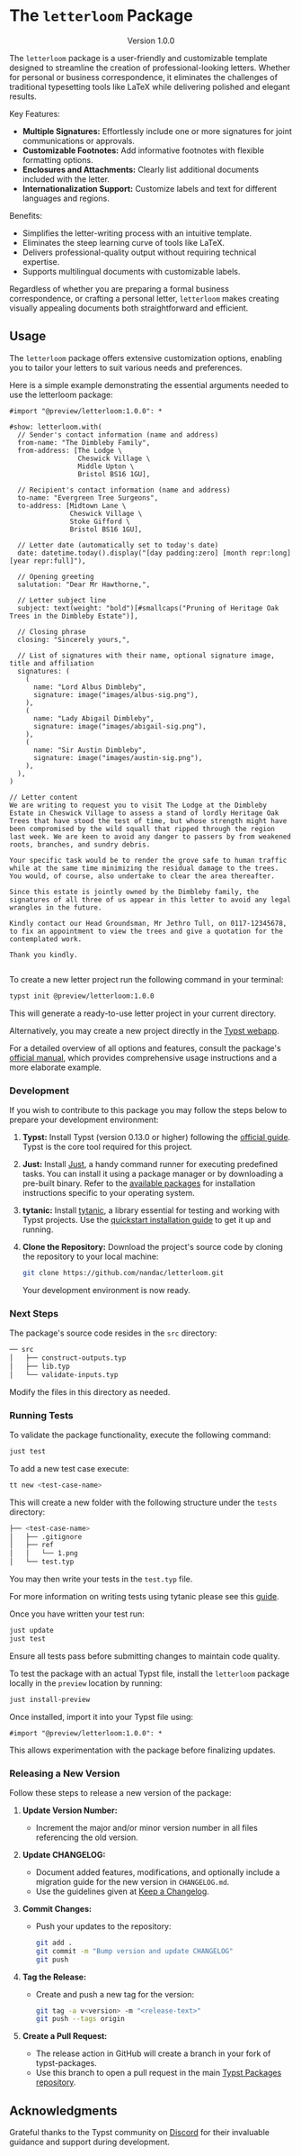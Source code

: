 # The `letterloom` Package
<!-- markdownlint-disable MD033 -->
<div align="center">Version 1.0.0</div>

The `letterloom` package is a user-friendly and customizable template designed to streamline the creation of professional-looking letters. Whether for personal or business correspondence, it eliminates the challenges of traditional typesetting tools like LaTeX while delivering polished and elegant results.

Key Features:

* **Multiple Signatures:** Effortlessly include one or more signatures for joint communications or approvals.
* **Customizable Footnotes:** Add informative footnotes with flexible formatting options.
* **Enclosures and Attachments:** Clearly list additional documents included with the letter.
* **Internationalization Support:** Customize labels and text for different languages and regions.

Benefits:

* Simplifies the letter-writing process with an intuitive template.
* Eliminates the steep learning curve of tools like LaTeX.
* Delivers professional-quality output without requiring technical expertise.
* Supports multilingual documents with customizable labels.

Regardless of whether you are preparing a formal business correspondence, or crafting a personal letter, `letterloom` makes creating visually appealing documents both straightforward and efficient.

## Usage

The `letterloom` package offers extensive customization options, enabling you to tailor your letters to suit various needs and preferences.

Here is a simple example demonstrating the essential arguments needed to use the letterloom package:

```typ
#import "@preview/letterloom:1.0.0": *

#show: letterloom.with(
  // Sender's contact information (name and address)
  from-name: "The Dimbleby Family",
  from-address: [The Lodge \
                 Cheswick Village \
                 Middle Upton \
                 Bristol BS16 1GU],

  // Recipient's contact information (name and address)
  to-name: "Evergreen Tree Surgeons",
  to-address: [Midtown Lane \
               Cheswick Village \
               Stoke Gifford \
               Bristol BS16 1GU],

  // Letter date (automatically set to today's date)
  date: datetime.today().display("[day padding:zero] [month repr:long] [year repr:full]"),

  // Opening greeting
  salutation: "Dear Mr Hawthorne,",

  // Letter subject line
  subject: text(weight: "bold")[#smallcaps("Pruning of Heritage Oak Trees in the Dimbleby Estate")],

  // Closing phrase
  closing: "Sincerely yours,",

  // List of signatures with their name, optional signature image, title and affiliation
  signatures: (
    (
      name: "Lord Albus Dimbleby",
      signature: image("images/albus-sig.png"),
    ),
    (
      name: "Lady Abigail Dimbleby",
      signature: image("images/abigail-sig.png"),
    ),
    (
      name: "Sir Austin Dimbleby",
      signature: image("images/austin-sig.png"),
    ),
  ),
)

// Letter content
We are writing to request you to visit The Lodge at the Dimbleby Estate in Cheswick Village to assess a stand of lordly Heritage Oak Trees that have stood the test of time, but whose strength might have been compromised by the wild squall that ripped through the region last week. We are keen to avoid any danger to passers by from weakened roots, branches, and sundry debris.

Your specific task would be to render the grove safe to human traffic while at the same time minimizing the residual damage to the trees. You would, of course, also undertake to clear the area thereafter.

Since this estate is jointly owned by the Dimbleby family, the signatures of all three of us appear in this letter to avoid any legal wrangles in the future.

Kindly contact our Head Groundsman, Mr Jethro Tull, on 0117-12345678, to fix an appointment to view the trees and give a quotation for the contemplated work.

Thank you kindly.
```

<picture>
  <source media="(prefers-color-scheme: dark)" srcset="./thumbnail-dark.svg">
  <img src="./thumbnail-light.svg" alt ="">
</picture>

To create a new letter project run the following command in your terminal:

```bash
typst init @preview/letterloom:1.0.0
```

This will generate a ready-to-use letter project in your current directory.

Alternatively, you may create a new project directly in the [Typst webapp](https://typst.app/app?template=letterloom&version=1.0.0).

For a detailed overview of all options and features, consult the package's [official manual](https://raw.githubusercontent.com/typst/packages/main/packages/preview/letterloom/1.0.0/docs/manual.pdf), which provides comprehensive usage instructions and a more elaborate example.

### Development

If you wish to contribute to this package you may follow the steps below to prepare your development environment:

1. **Typst:** Install Typst (version 0.13.0 or higher) following the [official guide](https://github.com/typst/typst?tab=readme-ov-file#installation). Typst is the core tool required for this project.

1. **Just:** Install [Just](https://just.systems/man/en/introduction.html), a handy command runner for executing predefined tasks. You can install it using a package manager or by downloading a pre-built binary. Refer to the [available packages](https://just.systems/man/en/packages.html) for installation instructions specific to your operating system.

1. **tytanic:** Install [tytanic](https://tingerrr.github.io/tytanic/index.html), a library essential for testing and working with Typst projects. Use the [quickstart installation guide](https://tingerrr.github.io/tytanic/quickstart/install.html) to get it up and running.

1. **Clone the Repository:** Download the project's source code by cloning the repository to your local machine:

    ```bash
    git clone https://github.com/nandac/letterloom.git
    ```

    Your development environment is now ready.

### Next Steps

The package's source code resides in the `src` directory:

```bash
── src
│   ├── construct-outputs.typ
│   ├── lib.typ
│   └── validate-inputs.typ
```

Modify the files in this directory as needed.

### Running Tests

To validate the package functionality, execute the following command:

```bash
just test
```

To add a new test case execute:

```bash
tt new <test-case-name>
```

This will create a new folder with the following structure under the `tests` directory:

```bash
├── <test-case-name>
│   ├── .gitignore
│   ├── ref
│   │   └── 1.png
│   └── test.typ
```

You may then write your tests in the `test.typ` file.

For more information on writing tests using tytanic please see this [guide](https://typst-community.github.io/tytanic/guides/tests.html).

Once you have written your test run:

```bash
just update
just test
```

Ensure all tests pass before submitting changes to maintain code quality.

To test the package with an actual Typst file, install the `letterloom` package locally in the `preview` location by running:

```bash
just install-preview
```

Once installed, import it into your Typst file using:

```typ
#import "@preview/letterloom:1.0.0": *
```

This allows experimentation with the package before finalizing updates.

### Releasing a New Version

Follow these steps to release a new version of the package:

1. **Update Version Number:**

   * Increment the major and/or minor version number in all files referencing the old version.

1. **Update CHANGELOG:**

   * Document added features, modifications, and optionally include a migration guide for the new version in `CHANGELOG.md`.
   * Use the guidelines given at [Keep a Changelog](https://keepachangelog.com/en/1.1.0/).

1. **Commit Changes:**

   * Push your updates to the repository:

     ```bash
     git add .
     git commit -m "Bump version and update CHANGELOG"
     git push
     ```

1. **Tag the Release:**

   * Create and push a new tag for the version:

     ```bash
     git tag -a v<version> -m "<release-text>"
     git push --tags origin
     ```

1. **Create a Pull Request:**

    * The release action in GitHub will create a branch in your fork of typst-packages.
    * Use this branch to open a pull request in the main [Typst Packages repository](https://github.com/typst/packages).

## Acknowledgments

Grateful thanks to the Typst community on [Discord](https://discord.com/channels/1054443721975922748/1069937650125000807) for their invaluable guidance and support during development.
